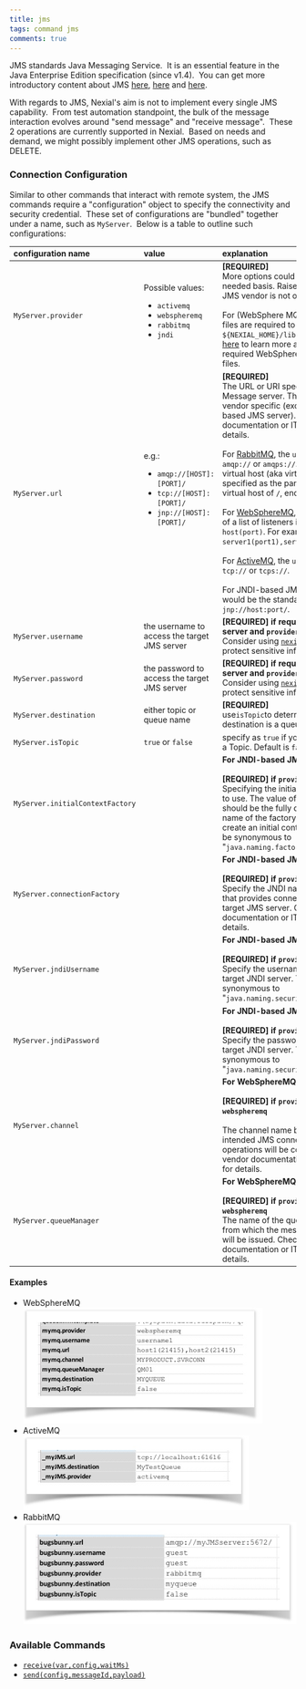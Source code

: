 ```yaml
---
title: jms
tags: command jms
comments: true
---
```



JMS standards Java Messaging Service.  It is an essential feature in the Java Enterprise Edition specification 
(since v1.4).  You can get more introductory content about JMS 
<a href="https://dzone.com/articles/introduction-jms" class="external-link" target="_nexial_external">here</a>, 
<a href="https://docs.oracle.com/javaee/6/tutorial/doc/bncdq.html" class="external-link" target="_nexial_external">here</a> and 
<a href="https://en.wikipedia.org/wiki/Java_Message_Service" class="external-link" target="_nexial_external">here</a>.

With regards to JMS, Nexial's aim is not to implement every single JMS capability.  From test automation standpoint, 
the bulk of the message interaction evolves around "send message" and "receive message".  These 2 operations are 
currently supported in Nexial.  Based on needs and demand, we might possibly implement other JMS operations, such as 
DELETE.


### Connection Configuration
Similar to other commands that interact with remote system, the JMS commands require a "configuration" object to 
specify the connectivity and security credential.  These set of configurations are "bundled" together under a name, 
such as `MyServer`.  Below is a table to outline such configurations:

<table cellspacing="0" cellpadding="3" style="text-align:left; vertical-align:top">
<thead>
<tr>
<th nowrap="nowrap">configuration name</th>
<th>value</th>
<th>explanation</th>
</tr>
</thead>

<tbody>
<tr>
<td nowrap="nowrap">
<code>MyServer.provider</code>
</td>
<td nowrap="nowrap">
Possible values:<ul>
<li><code>activemq</code></li>
<li><code>webspheremq</code></li>
<li><code>rabbitmq</code></li>
<li><code>jndi</code></li>
</ul>
</td>
<td>
<b>[REQUIRED]</b><br/>
More options could be added on as-needed basis. Raise an 
<a href="https://github.com/nexiality/nexial-core/issues" class="external-link" target="_nexial_external">issue</a> if your JMS vendor is not 
on this list.<br/>
<br/>
For <codewebspheremq</code> (WebSphere MQ), additional jar files are required to be added to the 
<code>${NEXIAL_HOME}/lib</code> directory.  Visit 
<a href="http://www-01.ibm.com/support/docview.wss?uid=swg21376217" class="external-link" target="_nexial_external">here</a> to learn more about
the required WebSphere MQ client jar files.
</td>
</tr>

<tr>
<td nowrap="nowrap">
<code>MyServer.url</code>
</td>
<td>
e.g.:<ul>
<li><code>amqp://[HOST]:[PORT]/</code></li>
<li><code>tcp://[HOST]:[PORT]/</code></li>
<li><code>jnp://[HOST]:[PORT]/</code></li>
</ul>
</td>
<td>
<b>[REQUIRED]</b><br/>
The URL or URI specific to the target Message server. This is usually vendor specific (except for JNDI-based 
JMS server). Check product documentation or IT support for details.<br/>
<br/>
For <u>RabbitMQ</u>, the <code>url</code> starts with <code>amqp://</code> or <code>amqps://</code>. Note that the 
virtual host (aka virtual context) is specified as the part of the <code>url</code>. For a virtual host of 
<code>/</code>, end the <code>url</code> with <code>/</code>.<br/>
<br/>
For <u>WebSphereMQ</u>, the <code>url</code> consists of a list of listeners in the form of <code>host(port)</code>. 
For example, <code>server1(port1),server2(port2)</code>.<br/>
<br/>
For <u>ActiveMQ</u>, the <code>url</code> starts with <code>tcp://</code> or <code>tcps://</code>.<br/>
<br/>
For JNDI-based JMS server, the <code>url</code> would be the standard JNDI url - <code>jnp://host:port/</code>.
</td>
</tr>

<tr>
<td nowrap="nowrap">
<code>MyServer.username</code>
</td>
<td>
the username to access the target JMS server
</td>
<td>
<b>[REQUIRED] if required by JMS server and <code>provider</code> is not <code>jndi</code></b><br/>
Consider using <a href="../../tipsandtricks/NexialCrypt"><code>nexial-crypt</code></a> to protect sensitive information.
</td>
</tr>

<tr>
<td nowrap="nowrap">
<code>MyServer.password</code>
</td>
<td>
the password to access the target JMS server
</td>
<td>
<b>[REQUIRED] if required by JMS server and <code>provider</code> is not <code>jndi</code> </b><br/>
Consider using <a href="../../tipsandtricks/NexialCrypt"><code>nexial-crypt</code></a> to protect sensitive information.
</td>
</tr>

<tr>
<td nowrap="nowrap">
<code>MyServer.destination</code>
</td>
<td>
either topic or queue name
</td>
<td>
<b>[REQUIRED]</b><br/>
use<code>isTopic</code>to determine if this destination is a queue or a topic.
</td>
</tr>

<tr>
<td nowrap="nowrap">
<code>MyServer.isTopic</code>
</td>
<td>
<code>true</code> or <code>false</code> 
</td>
<td>
specify as <code>true</code> if your destination is a Topic. Default is <code>false</code>.
</td>
</tr>

<tr>
<td nowrap="nowrap">
<code>MyServer.initialContextFactory</code>
</td>
<td>
</td>
<td>
<b>For JNDI-based JMS access only.</b><br/>
<br/>
<b>[REQUIRED] if <code>provider</code> is <code>jndi</code></b><br/>
Specifying the initial context factory to use. The value of the property should be the fully qualified class 
name of the factory class that will create an initial context. This would be synonymous to 
"<code>java.naming.factory.initial</code>".
</td>
</tr>

<tr>
<td nowrap="nowrap">
<code>MyServer.connectionFactory</code>
</td>
<td>
</td>
<td>
<b>For JNDI-based JMS access only.</b><br/>
<br/>
<b>[REQUIRED] if <code>provider</code> is <code>jndi</code></b><br/>
Specify the JNDI name of the object that provides connection to the target JMS server. Consult vendor 
documentation or IT Support for details.
</td>
</tr>

<tr>
<td nowrap="nowrap">
<code>MyServer.jndiUsername</code>
</td>
<td>
</td>
<td>
<b>For JNDI-based JMS access only.</b><br/>
<br/>
<b>[REQUIRED] if <code>provider</code> is <code>jndi</code></b><br/>
Specify the username to access the target JNDI server. This would be synonymous to 
"<code>java.naming.security.principal</code>".
</td>
</tr>

<tr>
<td nowrap="nowrap">
<code>MyServer.jndiPassword</code>
</td>
<td>
</td>
<td>
<b>For JNDI-based JMS access only.</b><br/>
<br/>
<b>[REQUIRED] if <code>provider</code> is <code>jndi</code></b><br/>
Specify the password to access the target JNDI server. This would be synonymous to 
"<code>java.naming.security.credentials</code>".
</td>
</tr>

<tr>
<td nowrap="nowrap">
<code>MyServer.channel</code>
</td>
<td>
</td>
<td>
<b>For WebSphereMQ access only.</b><br/>
<br/>
<b>[REQUIRED] if <code>provider</code> is <code>webspheremq</code></b><br/>
<br/>
The channel name by which the intended JMS connections and operations will be connected. Check vendor 
documentation or IT Support for details.
</td>
</tr>

<tr>
<td nowrap="nowrap">
<code>MyServer.queueManager</code>
</td>
<td>
</td>
<td>
<b>For WebSphereMQ access only.</b><br/>
<br/>
<b>[REQUIRED] if <code>provider</code> is <code>webspheremq</code></b><br/>
The name of the queue manager from which the message operations will be issued. Check vendor documentation or 
IT Support for details.
</td>
</tr>
</tbody>
</table>

#### Examples
- WebSphereMQ<br/>
  ![](image/jms_01.png)
- ActiveMQ<br/>
  ![](image/jms_02.png)
- RabbitMQ<br/>
  ![](image/jms_03.png)


### Available Commands
- [`receive(var,config,waitMs)`](receive(var,config,waitMs))
- [`send(config,messageId,payload)`](send(config,messageId,payload))